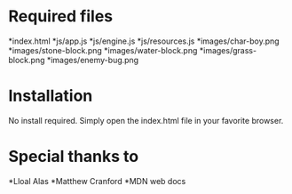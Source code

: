 
# Required files

*index.html
*js/app.js
*js/engine.js
*js/resources.js
*images/char-boy.png
*images/stone-block.png
*images/water-block.png
*images/grass-block.png
*images/enemy-bug.png

# Installation

No install required. Simply open the index.html file in your favorite browser.

# Special thanks to

*Lloal Alas
*Matthew Cranford
*MDN web docs